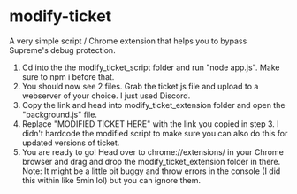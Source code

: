 # modify-ticket
 A very simple script / Chrome extension that helps you to bypass Supreme's debug protection.
1. Cd into the the modify_ticket_script folder and run "node app.js". Make sure to npm i before that.
2. You should now see 2 files. Grab the ticket.js file and upload to a webserver of your choice. I just used Discord.
3. Copy the link and head into modify_ticket_extension folder and open the "background.js" file.
4. Replace "MODIFIED TICKET HERE" with the link you copied in step 3. I didn't hardcode the modified script to make sure you can also do this for updated versions of ticket.
5. You are ready to go! Head over to chrome://extensions/ in your Chrome browser and drag and drop the modify_ticket_extension folder in there.
Note: It might be a little bit buggy and throw errors in the console (I did this within like 5min lol) but you can ignore them. 

